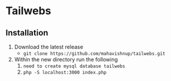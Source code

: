 # Tailwebs

## Installation

1. Download the latest release
    - `git clone https://github.com/mahavishnup/tailwebs.git`
2. Within the new directory run the following
    1. `need to create mysql database tailwebs`
    2. `php -S localhost:3000 index.php`